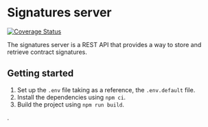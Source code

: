 # Signatures server

[![Coverage Status](https://coveralls.io/repos/github/decentraland/signatures-server/badge.svg?branch=main)](https://coveralls.io/github/decentraland/signatures-server?branch=main)

The signatures server is a REST API that provides a way to store and retrieve contract signatures.

## Getting started

1. Set up the `.env` file taking as a reference, the `.env.default` file.
2. Install the dependencies using `npm ci`.
3. Build the project using `npm run build`.

.
